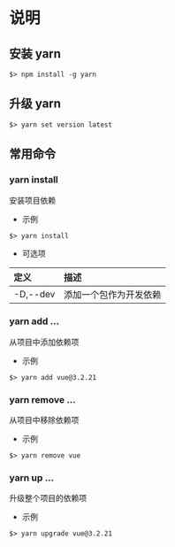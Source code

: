 # 说明

## 安装 yarn

``` shell
$> npm install -g yarn
```

## 升级 yarn

``` shell
$> yarn set version latest
```

## 常用命令

### yarn install

安装项目依赖

- 示例

``` shell
$> yarn install
```

- 可选项

|定义|描述|
|:-|:-|
|-D,--dev|添加一个包作为开发依赖|

### yarn add ...

从项目中添加依赖项

- 示例

``` shell
$> yarn add vue@3.2.21
```

### yarn remove ...

从项目中移除依赖项

- 示例

``` shell
$> yarn remove vue
```

### yarn up ...

升级整个项目的依赖项

- 示例

``` shell
$> yarn upgrade vue@3.2.21
```
